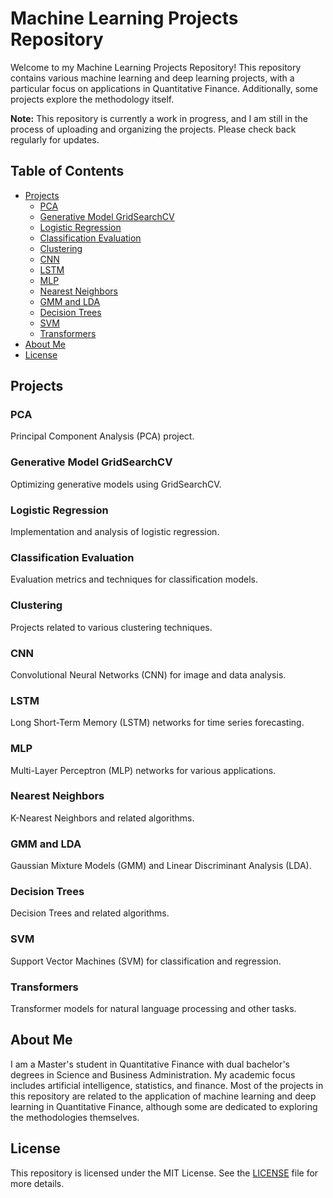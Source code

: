 
# Machine Learning Projects Repository

Welcome to my Machine Learning Projects Repository! This repository contains various machine learning and deep learning projects, with a particular focus on applications in Quantitative Finance. Additionally, some projects explore the methodology itself.

**Note:** This repository is currently a work in progress, and I am still in the process of uploading and organizing the projects. Please check back regularly for updates.

## Table of Contents

- [Projects](#projects)
  - [PCA](#pca)
  - [Generative Model GridSearchCV](#generative-model-gridsearchcv)
  - [Logistic Regression](#logistic-regression)
  - [Classification Evaluation](#classification-evaluation)
  - [Clustering](#clustering)
  - [CNN](#cnn)
  - [LSTM](#lstm)
  - [MLP](#mlp)
  - [Nearest Neighbors](#nearest-neighbors)
  - [GMM and LDA](#gmm-and-lda)
  - [Decision Trees](#decision-trees)
  - [SVM](#svm)
  - [Transformers](#transformers)
- [About Me](#about-me)
- [License](#license)

## Projects

### PCA
Principal Component Analysis (PCA) project.

### Generative Model GridSearchCV
Optimizing generative models using GridSearchCV.

### Logistic Regression
Implementation and analysis of logistic regression.

### Classification Evaluation
Evaluation metrics and techniques for classification models.

### Clustering
Projects related to various clustering techniques.

### CNN
Convolutional Neural Networks (CNN) for image and data analysis.

### LSTM
Long Short-Term Memory (LSTM) networks for time series forecasting.

### MLP
Multi-Layer Perceptron (MLP) networks for various applications.

### Nearest Neighbors
K-Nearest Neighbors and related algorithms.

### GMM and LDA
Gaussian Mixture Models (GMM) and Linear Discriminant Analysis (LDA).

### Decision Trees
Decision Trees and related algorithms.

### SVM
Support Vector Machines (SVM) for classification and regression.

### Transformers
Transformer models for natural language processing and other tasks.

## About Me

I am a Master's student in Quantitative Finance with dual bachelor's degrees in Science and Business Administration. My academic focus includes artificial intelligence, statistics, and finance. Most of the projects in this repository are related to the application of machine learning and deep learning in Quantitative Finance, although some are dedicated to exploring the methodologies themselves.

## License

This repository is licensed under the MIT License. See the [LICENSE](LICENSE) file for more details.
